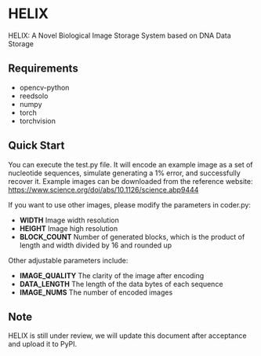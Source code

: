 # HELIX
HELIX: A Novel Biological Image Storage System based on DNA Data Storage
## Requirements
- opencv-python
- reedsolo
- numpy
- torch
- torchvision
## Quick Start
You can execute the test.py file. It will encode an example image as a set of nucleotide sequences, simulate generating a 1% error, and successfully recover it.
Example images can be downloaded from the reference website: https://www.science.org/doi/abs/10.1126/science.abp9444

If you want to use other images, please modify the parameters in coder.py:
- **WIDTH** Image width resolution
- **HEIGHT** Image high resolution
- **BLOCK_COUNT** Number of generated blocks, which is the product of length and width divided by 16 and rounded up

Other adjustable parameters include:
- **IMAGE_QUALITY** The clarity of the image after encoding
- **DATA_LENGTH** The length of the data bytes of each sequence
- **IMAGE_NUMS** The number of encoded images
## Note
HELIX is still under review, we will update this document after acceptance and upload it to PyPI.
